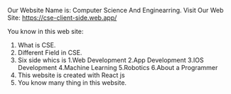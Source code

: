 Our Website Name is: Computer Science And Enginearring.
Visit Our Web Site: https://cse-client-side.web.app/

You know in this web site:
1. What is CSE.
2. Different Field in CSE.
3. Six side whics is
     1.Web Development
     2.App Development
     3.IOS Development
     4.Machine Learning
     5.Robotics
     6.About a Programmer
4. This website is created with React js
5. You know many thing in this website.

